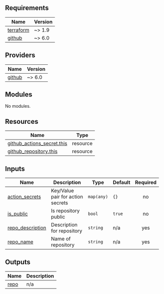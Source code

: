 <!-- BEGIN_TF_DOCS -->
## Requirements

| Name | Version |
|------|---------|
| <a name="requirement_terraform"></a> [terraform](#requirement\_terraform) | ~> 1.9 |
| <a name="requirement_github"></a> [github](#requirement\_github) | ~> 6.0 |

## Providers

| Name | Version |
|------|---------|
| <a name="provider_github"></a> [github](#provider\_github) | ~> 6.0 |

## Modules

No modules.

## Resources

| Name | Type |
|------|------|
| [github_actions_secret.this](https://registry.terraform.io/providers/integrations/github/latest/docs/resources/actions_secret) | resource |
| [github_repository.this](https://registry.terraform.io/providers/integrations/github/latest/docs/resources/repository) | resource |

## Inputs

| Name | Description | Type | Default | Required |
|------|-------------|------|---------|:--------:|
| <a name="input_action_secrets"></a> [action\_secrets](#input\_action\_secrets) | Key/Value pair for action secrets | `map(any)` | `{}` | no |
| <a name="input_is_public"></a> [is\_public](#input\_is\_public) | Is repository public | `bool` | `true` | no |
| <a name="input_repo_description"></a> [repo\_description](#input\_repo\_description) | Description for repository | `string` | n/a | yes |
| <a name="input_repo_name"></a> [repo\_name](#input\_repo\_name) | Name of repository | `string` | n/a | yes |

## Outputs

| Name | Description |
|------|-------------|
| <a name="output_repo"></a> [repo](#output\_repo) | n/a |
<!-- END_TF_DOCS -->